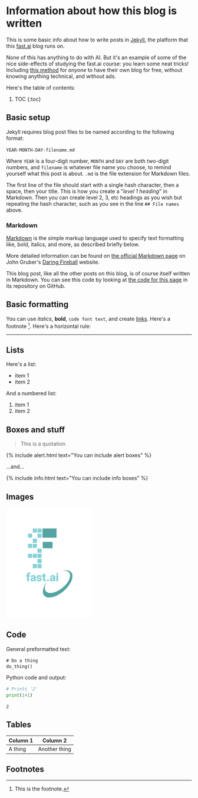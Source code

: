 # Information about how this blog is written

This is some basic info about how to write posts in
[Jekyll](https://en.wikipedia.org/wiki/Jekyll_%28software%29), 
the platform that this [fast.ai](fast.ai) blog runs on.

None of this has anything to do with AI. But it's an example
of some of the nice side-effects of studying the fast.ai course: 
you learn some neat tricks! 
Including [this method](https://www.fast.ai/2020/01/16/fast_template/) 
for _anyone_ to have their own blog for free, 
without knowing anything technical, and without ads.

Here's the table of contents:

1. TOC
{:toc}

## Basic setup

Jekyll requires blog post files to be named according to the following format:

`YEAR-MONTH-DAY-filename.md`

Where `YEAR` is a four-digit number, `MONTH` and `DAY` are both two-digit 
numbers, and `filename` is whatever file name you choose, to remind yourself 
what this post is about. `.md` is the file extension for Markdown files.

The first line of the file should start with a single hash character, 
then a space, then your title. This is how you create a "*level 1 heading*" 
in Markdown. Then you can create level 2, 3, etc headings as you wish but 
repeating the hash character, such as you see in the line `## File names` 
above.

### Markdown

[Markdown](https://en.wikipedia.org/wiki/Markdown) is the simple markup 
language used to specify text formatting like, bold, italics, and more, 
as described briefly below. 

More detailed information can be found on 
[the official Markdown page](https://daringfireball.net/projects/markdown/syntax) 
on John Gruber's [Daring Fireball](https://daringfireball.net/) website.

This blog post, like all the other posts on this blog, 
is of course itself written in Markdown. 
You can see this code by looking at 
[the code for this page](https://github.com/kaicarver/kaicarver.github.io/blame/master/_posts/2020-01-14-welcome.md)
in its repository on GitHub.

## Basic formatting

You can use *italics*, **bold**, `code font text`, and create 
[links](https://www.markdownguide.org/cheat-sheet/). 
Here's a footnote [^1]. Here's a horizontal rule:

---

## Lists

Here's a list:

- item 1
- item 2

And a numbered list:

1. item 1
1. item 2

## Boxes and stuff

> This is a quotation

{% include alert.html text="You can include alert boxes" %}

...and...

{% include info.html text="You can include info boxes" %}

## Images

![](/images/logo.png "fast.ai's logo")

## Code

General preformatted text:

    # Do a thing
    do_thing()

Python code and output:

```python
# Prints '2'
print(1+1)
```

    2

## Tables

| Column 1 | Column 2      |
| -------- | ------------- |
| A thing  | Another thing |

## Footnotes

[^1]: This is the footnote.
